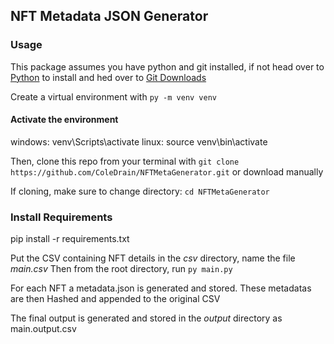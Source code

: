 ## NFT Metadata JSON Generator

### Usage

This package assumes you have python and git installed, if not head over to [Python](python.org) to install
and hed over to [Git Downloads](https://git-scm.com/downloads)

Create a virtual environment with `py -m venv venv`

#### Activate the environment

windows: venv\Scripts\activate
linux: source venv\bin\activate


Then, clone this repo from your terminal with `git clone https://github.com/ColeDrain/NFTMetaGenerator.git` or download manually

If cloning, make sure to change directory: `cd NFTMetaGenerator`

### Install Requirements
pip install -r requirements.txt

Put the CSV containing NFT details in the _csv_ directory, name the file _main.csv_
Then from the root directory, run `py main.py`

For each NFT a metadata.json is generated and stored.
These metadatas are then Hashed and appended to the original CSV

The final output is generated and stored in the _output_ directory as main.output.csv
